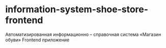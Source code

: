 # information-system-shoe-store-frontend
Автоматизированная информационно – справочная система «Магазин обуви»  Frontend приложение
